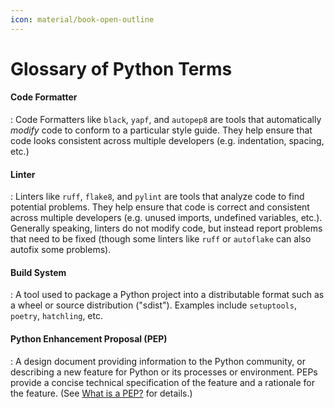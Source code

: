 ```yaml
---
icon: material/book-open-outline
---
```

# Glossary of Python Terms

#### Code Formatter

:   Code Formatters like `black`, `yapf`, and `autopep8` are tools that automatically
    *modify* code to conform to a particular style guide. They help ensure
    that code looks consistent across multiple developers (e.g. indentation,
    spacing, etc.)

#### Linter

:   Linters like `ruff`, `flake8`, and `pylint` are tools that analyze code to
    find potential problems. They help ensure that code is correct and
    consistent across multiple developers (e.g. unused imports, undefined
    variables, etc.).  Generally speaking, linters do not modify code, but
    instead report problems that need to be fixed (though some linters like
    `ruff` or `autoflake` can also autofix some problems).

#### Build System

:   A tool used to package a Python project into a distributable format such
    as a wheel or source distribution ("sdist").
    Examples include `setuptools`, `poetry`, `hatchling`, etc.

#### Python Enhancement Proposal (PEP)

:  A design document providing information to the Python community, or
    describing a new feature for Python or its processes or environment.  PEPs
    provide a concise technical specification of the feature and a rationale for
    the feature. (See [What is a
    PEP?](https://peps.python.org/pep-0001/#what-is-a-pep) for details.)
